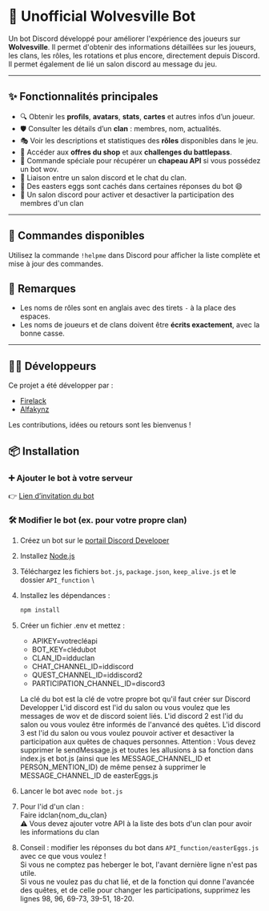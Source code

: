 # 🤖 Unofficial Wolvesville Bot

Un bot Discord développé pour améliorer l'expérience des joueurs sur **Wolvesville**. Il permet d'obtenir des informations détaillées sur les joueurs, les clans, les rôles, les rotations et plus encore, directement depuis Discord. Il permet également de lié un salon discord au message du jeu.

---

## ✨ Fonctionnalités principales

- 🔍 Obtenir les **profils**, **avatars**, **stats**, **cartes** et autres infos d’un joueur.
- 🛡️ Consulter les détails d’un **clan** : membres, nom, actualités.
- 🎭 Voir les descriptions et statistiques des **rôles** disponibles dans le jeu.
- 🛒 Accéder aux **offres du shop** et aux **challenges du battlepass**.
- 🎁 Commande spéciale pour récupérer un **chapeau API** si vous possédez un bot wov.
- 📧 Liaison entre un salon discord et le chat du clan.
- 🎉 Des easters eggs sont cachés dans certaines réponses du bot 😄
- 📰 Un salon discord pour activer et desactiver la participation des membres d'un clan

---

## 🧠 Commandes disponibles

Utilisez la commande `!helpme` dans Discord pour afficher la liste complète et mise à jour des commandes.

## 📌 Remarques

- Les noms de rôles sont en anglais avec des tirets `-` à la place des espaces.
- Les noms de joueurs et de clans doivent être **écrits exactement**, avec la bonne casse.

---

## 👨‍💻 Développeurs

Ce projet a été développer par :

- [Firelack](https://github.com/Firelack)
- [Alfakynz](https://github.com/Alfakynz)

Les contributions, idées ou retours sont les bienvenus !

## 📦 Installation

### ➕ Ajouter le bot à votre serveur

👉 [Lien d’invitation du bot](https://discord.com/oauth2/authorize?client_id=1165928098219433995&permissions=141312&integration_type=0&scope=bot)

### 🛠 Modifier le bot (ex. pour votre propre clan)

1. Créez un bot sur le [portail Discord Developer](https://discord.com/developers/applications)
2. Installez [Node.js](https://nodejs.org/)
3. Téléchargez les fichiers `bot.js`, `package.json`, `keep_alive.js` et le dossier `API_function`  \
4. Installez les dépendances :
   ```bash
   npm install
   ```
5. Créer un fichier .env et mettez :

   - APIKEY=votrecléapi
   - BOT_KEY=clédubot
   - CLAN_ID=idduclan
   - CHAT_CHANNEL_ID=iddiscord
   - QUEST_CHANNEL_ID=iddiscord2
   - PARTICIPATION_CHANNEL_ID=discord3

   La clé du bot est la clé de votre propre bot qu'il faut créer sur Discord Developper
   L'id discord est l'id du salon ou vous voulez que les messages de wov et de discord soient liés.
   L'id discord 2 est l'id du salon ou vous voulez être informés de l'anvancé des quêtes.
   L'id discord 3 est l'id du salon ou vous voulez pouvoir activer et desactiver la participation aux quêtes de chaques personnes.
Attention : Vous devez supprimer le sendMessage.js et toutes les allusions à sa fonction dans index.js et bot.js (ainsi que les MESSAGE_CHANNEL_ID et PERSON_MENTION_ID) de même pensez à supprimer le MESSAGE_CHANNEL_ID de easterEggs.js

6. Lancer le bot avec `node bot.js`
7. Pour l'id d'un clan :\
    Faire idclan{nom_du_clan} \
   ⚠️ Vous devez ajouter votre API à la liste des bots d'un clan pour avoir les informations du clan
8. Conseil : modifier les réponses du bot dans `API_function/easterEggs.js` avec ce que vous voulez ! \
Si vous ne comptez pas heberger le bot, l'avant dernière ligne n'est pas utile. \
Si vous ne voulez pas du chat lié, et de la fonction qui donne l'avancée des quêtes, et de celle pour changer les participations,  supprimez les lignes 98, 96, 69-73, 39-51, 18-20.
